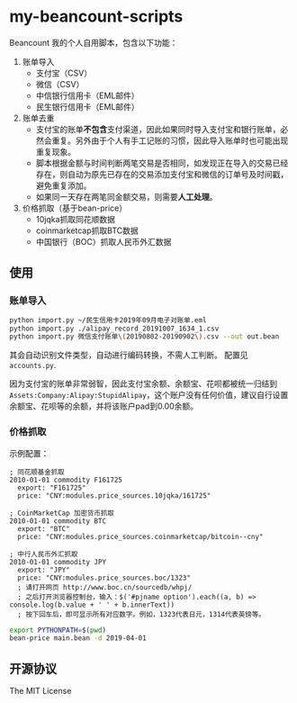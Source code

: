 my-beancount-scripts
=====================

Beancount 我的个人自用脚本，包含以下功能：

1. 账单导入
   - 支付宝（CSV）
   - 微信（CSV）
   - 中信银行信用卡（EML邮件）
   - 民生银行信用卡（EML邮件）
2. 账单去重
   - 支付宝的账单**不包含**支付渠道，因此如果同时导入支付宝和银行账单，必然会重复。另外由于个人有手工记账的习惯，因此导入账单时也可能出现重复现象。
   - 脚本根据金额与时间判断两笔交易是否相同，如发现正在导入的交易已经存在，则自动为原先已存在的交易添加支付宝和微信的订单号及时间戳，避免重复添加。
   - 如果同一天存在两笔同金额交易，则需要**人工处理**。
3. 价格抓取（基于bean-price）
   - 10jqka抓取同花顺数据
   - coinmarketcap抓取BTC数据
   - 中国银行（BOC）抓取人民币外汇数据

## 使用

### 账单导入

```bash
python import.py ~/民生信用卡2019年09月电子对账单.eml
python import.py ./alipay_record_20191007_1634_1.csv
python import.py 微信支付账单\(20190802-20190902\).csv --out out.bean
```
其会自动识别文件类型，自动进行编码转换，不需人工判断。
配置见``accounts.py``.

因为支付宝的账单非常弱智，因此支付宝余额、余额宝、花呗都被统一归结到``Assets:Company:Alipay:StupidAlipay``，这个账户没有任何价值，建议自行设置余额宝、花呗等的余额，并将该账户pad到0.00余额。

### 价格抓取

示例配置：

```beancount
; 同花顺基金抓取
2010-01-01 commodity F161725
  export: "F161725"
  price: "CNY:modules.price_sources.10jqka/161725"

; CoinMarketCap 加密货币抓取
2010-01-01 commodity BTC
  export: "BTC"
  price: "CNY:modules.price_sources.coinmarketcap/bitcoin--cny"

; 中行人民币外汇抓取
2010-01-01 commodity JPY
  export: "JPY"
  price: "CNY:modules.price_sources.boc/1323"
  ; 请打开网页 http://www.boc.cn/sourcedb/whpj/
  ; 之后打开浏览器控制台，输入：$('#pjname option').each((a, b) => console.log(b.value + ' ' + b.innerText))
  ; 按下回车后，即可显示所有对应数字。例如，1323代表日元，1314代表英镑等。
```

```bash
export PYTHONPATH=$(pwd)
bean-price main.bean -d 2019-04-01
```

## 开源协议

The MIT License
